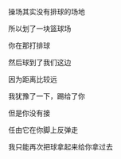 操场其实没有排球的场地

所以划了一块篮球场



你在那打排球

然后球到了我们这边



因为距离比较远

我犹豫了一下，踢给了你

但是你没有接

任由它在你脚上反弹走



我只能再次把球拿起来给你拿过去